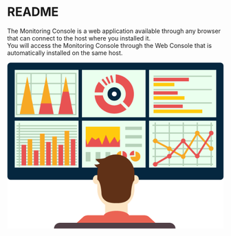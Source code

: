 # README

The Monitoring Console is a web application available through any browser that can connect to the host where you installed it. <br>
You will access the Monitoring Console through the Web Console that is automatically installed on the same host.

![Managmenet Consol](resources/monitoringconsole.png)
